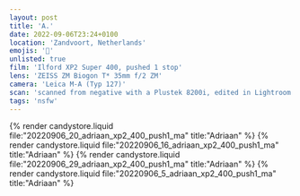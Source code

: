 ```yaml
---
layout: post
title: 'A.'
date: 2022-09-06T23:24+0100
location: 'Zandvoort, Netherlands'
emojis: '🔞'
unlisted: true
film: 'Ilford XP2 Super 400, pushed 1 stop'
lens: 'ZEISS ZM Biogon T* 35mm f/2 ZM'
camera: 'Leica M-A (Typ 127)'
scan: 'scanned from negative with a Plustek 8200i, edited in Lightroom'
tags: 'nsfw'
---
```


{% render candystore.liquid file:"20220906_20_adriaan_xp2_400_push1_ma" title:"Adriaan" %}
{% render candystore.liquid file:"20220906_16_adriaan_xp2_400_push1_ma" title:"Adriaan" %}
{% render candystore.liquid file:"20220906_29_adriaan_xp2_400_push1_ma" title:"Adriaan" %}
{% render candystore.liquid file:"20220906_5_adriaan_xp2_400_push1_ma" title:"Adriaan" %}